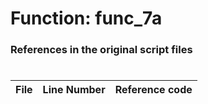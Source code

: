 # Function: func_7a 
### References in the original script files

#

| File | Line Number | Reference code |
| --- | --- | --- |
